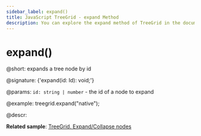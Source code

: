 ```yaml
---
sidebar_label: expand()
title: JavaScript TreeGrid - expand Method 
description: You can explore the expand method of TreeGrid in the documentation of the DHTMLX JavaScript UI library. Browse developer guides and API reference, try out code examples and live demos, and download a free 30-day evaluation version of DHTMLX Suite 7.
---
```


# expand()

@short: expands a tree node by id

@signature: {'expand(id: Id): void;'}

@params:
`id: string | number` - the id of a node to expand

@example:
treegrid.expand("native");

@descr:

**Related sample**: [TreeGrid. Expand/Collapse nodes](https://snippet.dhtmlx.com/1grpsaa2)

[comment]: # (@related: treegrid/usage.md#expandingcollapsing-nodes)

[comment]: # (@relatedapi: treegrid/api/treegrid_collapse_method.md)
